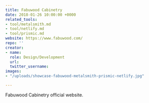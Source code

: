 ```yaml
---
title: Fabuwood Cabinetry
date: 2018-01-26 10:00:00 +0000
related_tools:
- tool/metalsmith.md
- tool/netlify.md
- tool/prismic.md
website: https://www.fabuwood.com/
repo: ''
creator:
- name: 
  role: Design/Development
  url: 
  twitter_username: 
images:
- "/uploads/showcase-fabuwood-metalsmith-prismic-netlify.jpg"

---
```

Fabuwood Cabinetry official website.
